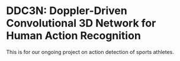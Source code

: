 # DDC3N: Doppler-Driven Convolutional 3D Network for Human Action Recognition
 This is for our ongoing project on action detection of sports athletes.
